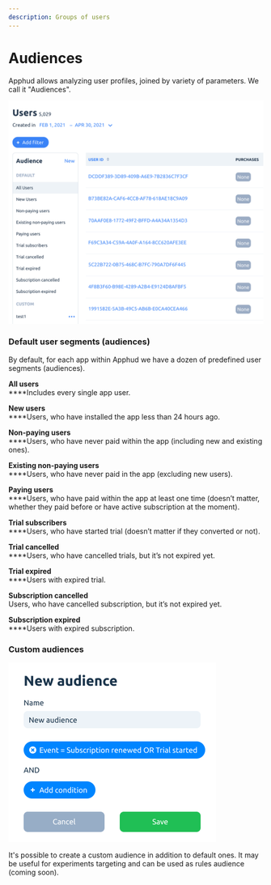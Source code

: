 ```yaml
---
description: Groups of users
---
```


# Audiences

Apphud allows analyzing user profiles, joined by variety of parameters. We call it "Audiences".

![](<../.gitbook/assets/Screenshot 2021-08-13 at 17.50.13.png>)

### Default user segments (audiences)

By default, for each app within Apphud we have a dozen of predefined user segments (audiences).

**All users**\
****Includes every single app user.

**New users**\
****Users, who have installed the app less than 24 hours ago.

**Non-paying users**\
****Users, who have never paid within the app (including new and existing ones).

**Existing non-paying users**\
****Users, who have never paid in the app (excluding new users).

**Paying users**\
****Users, who have paid within the app at least one time (doesn’t matter, whether they paid before or have active subscription at the moment).

**Trial subscribers**\
****Users, who have started trial (doesn’t matter if they converted or not).

**Trial cancelled**\
****Users, who have cancelled trials, but it’s not expired yet.

**Trial expired**\
****Users with expired trial.

**Subscription cancelled**\
Users, who have cancelled subscription, but it’s not expired yet.

**Subscription expired**\
****Users with expired subscription.

### Custom audiences

![New Custom Audience creation](../.gitbook/assets/popup1.png)

It's possible to create a custom audience in addition to default ones. It may be useful for experiments targeting and can be used as rules audience (coming soon).
